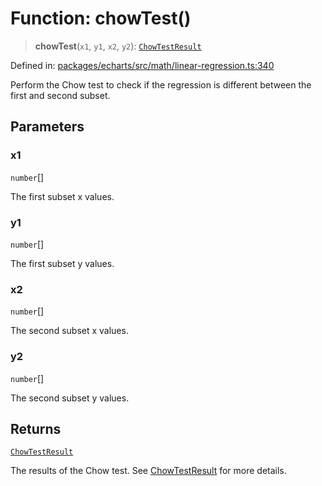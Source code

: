 # Function: chowTest()

> **chowTest**(`x1`, `y1`, `x2`, `y2`): [`ChowTestResult`](../type-aliases/ChowTestResult.md)

Defined in: [packages/echarts/src/math/linear-regression.ts:340](https://github.com/GeoDaCenter/openassistant/blob/0c688d870b87d67f5ae44bc9413af48292a3320a/packages/echarts/src/math/linear-regression.ts#L340)

Perform the Chow test to check if the regression is different between the first and second subset.

## Parameters

### x1

`number`[]

The first subset x values.

### y1

`number`[]

The first subset y values.

### x2

`number`[]

The second subset x values.

### y2

`number`[]

The second subset y values.

## Returns

[`ChowTestResult`](../type-aliases/ChowTestResult.md)

The results of the Chow test. See [ChowTestResult](../type-aliases/ChowTestResult.md) for more details.
